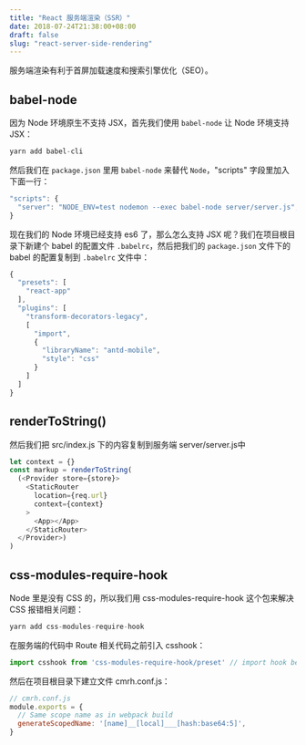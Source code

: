 ```yaml
---
title: "React 服务端渲染（SSR）"
date: 2018-07-24T21:38:00+08:00
draft: false
slug: "react-server-side-rendering"
---
```


服务端渲染有利于首屏加载速度和搜索引擎优化（SEO）。

## babel-node

因为 Node 环境原生不支持 JSX，首先我们使用 `babel-node` 让 Node 环境支持 JSX：

```js
yarn add babel-cli
```

然后我们在 `package.json` 里用 `babel-node` 来替代 `Node`，"scripts" 字段里加入下面一行：

```js
"scripts": {
  "server": "NODE_ENV=test nodemon --exec babel-node server/server.js",
}
```

现在我们的 Node 环境已经支持 es6 了，那么怎么支持 JSX 呢？我们在项目根目录下新建个 babel 的配置文件 `.babelrc`，然后把我们的 `package.json` 文件下的 babel 的配置复制到 `.babelrc` 文件中：

```js
{
  "presets": [
    "react-app"
  ],
  "plugins": [
    "transform-decorators-legacy",
    [
      "import",
      {
        "libraryName": "antd-mobile",
        "style": "css"
      }
    ]
  ]
}
```

## renderToString()

然后我们把 src/index.js 下的内容复制到服务端 server/server.js中

```js
let context = {}
const markup = renderToString(
  (<Provider store={store}>
    <StaticRouter
      location={req.url}
      context={context}
    >
      <App></App>
    </StaticRouter>
  </Provider>)
)
```

## css-modules-require-hook

Node 里是没有 CSS 的，所以我们用 css-modules-require-hook 这个包来解决 CSS 报错相关问题：

```js
yarn add css-modules-require-hook
```

在服务端的代码中 Route 相关代码之前引入 csshook：

```js
import csshook from 'css-modules-require-hook/preset' // import hook before routes
```

然后在项目根目录下建立文件 cmrh.conf.js：

```js
// cmrh.conf.js
module.exports = {
  // Same scope name as in webpack build
  generateScopedName: '[name]__[local]___[hash:base64:5]',
}
```